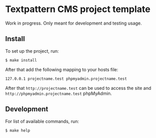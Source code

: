 Textpattern CMS project template
=====

Work in progress. Only meant for development and testing usage.

Install
-----

To set up the project, run:

```shell
$ make install
```

After that add the following mapping to your hosts file:

```
127.0.0.1 projectname.test phpmyadmin.projectname.test
```

After that `http://projectname.test` can be used to access the site
and `http://phpmyadmin.projectname.test` phpMyAdmin.

Development
-----

For list of available commands, run:

```shell
$ make help
```
